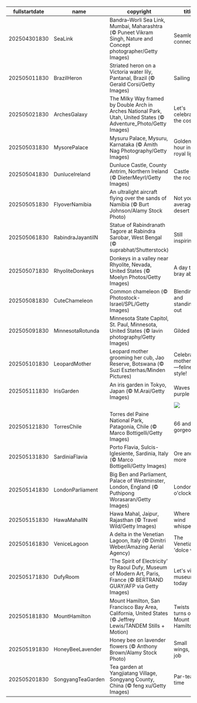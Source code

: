 |fullstartdate|name|copyright|title|image|
|--|--|--|--|--|
202504301830|SeaLink|Bandra–Worli Sea Link, Mumbai, Maharashtra (© Puneet Vikram Singh, Nature and Concept photographer/Getty Images)|Seamlessly connected|![](/en-IN/2025/05/202504301830SeaLink.jpg)|
202505011830|BrazilHeron|Striated heron on a Victoria water lily, Pantanal, Brazil (© Gerald Corsi/Getty Images)|Sailing solo|![](/en-IN/2025/05/202505011830BrazilHeron.jpg)|
202505021830|ArchesGalaxy|The Milky Way framed by Double Arch in Arches National Park, Utah, United States (© Adventure_Photo/Getty Images)|Let's celebrate the cosmos|![](/en-IN/2025/05/202505021830ArchesGalaxy.jpg)|
202505031830|MysorePalace|Mysuru Palace, Mysuru, Karnataka (© Amith Nag Photography/Getty Images)|Golden hour in royal light|![](/en-IN/2025/05/202505031830MysorePalace.jpg)|
202505041830|DunluceIreland|Dunluce Castle, County Antrim, Northern Ireland (© DieterMeyrl/Getty Images)|Castle on the rocks|![](/en-IN/2025/05/202505041830DunluceIreland.jpg)|
202505051830|FlyoverNamibia|An ultralight aircraft flying over the sands of Namibia (© Burt Johnson/Alamy Stock Photo)|Not your average desert trip|![](/en-IN/2025/05/202505051830FlyoverNamibia.jpg)|
202505061830|RabindraJayantiIN|Statue of Rabindranath Tagore at Rabindra Sarobar, West Bengal (© suprabhat/Shutterstock)|Still inspiring|![](/en-IN/2025/05/202505061830RabindraJayantiIN.jpg)|
202505071830|RhyoliteDonkeys|Donkeys in a valley near Rhyolite, Nevada, United States (© Moelyn Photos/Getty Images)|A day to bray about|![](/en-IN/2025/05/202505071830RhyoliteDonkeys.jpg)|
202505081830|CuteChameleon|Common chameleon (© Photostock-Israel/SPL/Getty Images)|Blending in and standing out|![](/en-IN/2025/05/202505081830CuteChameleon.jpg)|
202505091830|MinnesotaRotunda|Minnesota State Capitol, St. Paul, Minnesota, United States (© lavin photography/Getty Images)|Gilded glory|![](/en-IN/2025/05/202505091830MinnesotaRotunda.jpg)|
202505101830|LeopardMother|Leopard mother grooming her cub, Jao Reserve, Botswana (© Suzi Eszterhas/Minden Pictures)|Celebrating motherhood—feline style!|![](/en-IN/2025/05/202505101830LeopardMother.jpg)|
202505111830|IrisGarden|An iris garden in Tokyo, Japan (© M.Arai/Getty Images)|Waves of purple|![](/en-IN/2025/05/202505111830IrisGarden.jpg)|
||||![](/en-IN/2025/05/.jpg)|
202505121830|TorresChile|Torres del Paine National Park, Patagonia, Chile (© Marco Bottigelli/Getty Images)|66 and still gorgeous|![](/en-IN/2025/05/202505121830TorresChile.jpg)|
202505131830|SardiniaFlavia|Porto Flavia, Sulcis-Iglesiente, Sardinia, Italy (© Marco Bottigelli/Getty Images)|Ore and more|![](/en-IN/2025/05/202505131830SardiniaFlavia.jpg)|
202505141830|LondonParliament|Big Ben and Parliament, Palace of Westminster, London, England (© Puthipong Worasaran/Getty Images)|London o'clock|![](/en-IN/2025/05/202505141830LondonParliament.jpg)|
202505151830|HawaMahalIN|Hawa Mahal, Jaipur, Rajasthan (© Travel Wild/Getty Images)|Where the wind whispers|![](/en-IN/2025/05/202505151830HawaMahalIN.jpg)|
202505161830|VeniceLagoon|A delta in the Venetian Lagoon, Italy   (© Dimitri Weber/Amazing Aerial Agency)|The Venetian 'dolce vita'|![](/en-IN/2025/05/202505161830VeniceLagoon.jpg)|
202505171830|DufyRoom|'The Spirit of Electricity' by Raoul Dufy, Museum of Modern Art, Paris, France (© BERTRAND GUAY/AFP via Getty Images)|Let's visit a museum today|![](/en-IN/2025/05/202505171830DufyRoom.jpg)|
202505181830|MountHamilton|Mount Hamilton, San Francisco Bay Area, California, United States (© Jeffrey Lewis/TANDEM Stills + Motion)|Twists and turns of Mount Hamilton|![](/en-IN/2025/05/202505181830MountHamilton.jpg)|
202505191830|HoneyBeeLavender|Honey bee on lavender flowers (© Anthony Brown/Alamy Stock Photo)|Small wings, big job|![](/en-IN/2025/05/202505191830HoneyBeeLavender.jpg)|
202505201830|SongyangTeaGarden|Tea garden at Yangjiatang Village, Songyang County, China (© feng xu/Getty Images)|Par-tea time|![](/en-IN/2025/05/202505201830SongyangTeaGarden.jpg)|
